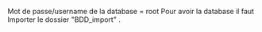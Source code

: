 Mot de passe/username de la database = root 
Pour avoir la database il  faut Importer le dossier "BDD_import" .